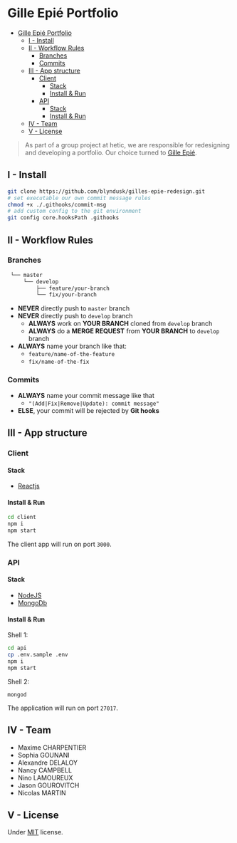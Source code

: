 # Gille Epié Portfolio

- [Gille Epié Portfolio](#gille-epi%c3%a9-portfolio)
  - [I - Install](#i---install)
  - [II - Workflow Rules](#ii---workflow-rules)
    - [Branches](#branches)
    - [Commits](#commits)
  - [III - App structure](#iii---app-structure)
    - [Client](#client)
      - [Stack](#stack)
      - [Install & Run](#install--run)
    - [API](#api)
      - [Stack](#stack-1)
      - [Install & Run](#install--run-1)
  - [IV - Team](#iv---team)
  - [V - License](#v---license)

> As part of a group project at hetic, we are responsible for redesigning and developing a portfolio. Our choice turned to [Gille Epié](http://www.gillesepie.com/).

## I - Install

```bash
git clone https://github.com/blyndusk/gilles-epie-redesign.git
# set executable our own commit message rules
chmod +x ./.githooks/commit-msg
# add custom config to the git environment
git config core.hooksPath .githooks

```

## II - Workflow Rules

### Branches

```bash
 └── master
     └── develop
         ├── feature/your-branch
         └── fix/your-branch
```

- **NEVER** directly push to `master` branch
- **NEVER** directly push to `develop` branch
  - **ALWAYS** work on **YOUR BRANCH** cloned from `develop` branch
  - **ALWAYS** do a **MERGE REQUEST** from **YOUR BRANCH** to `develop` branch
- **ALWAYS** name your branch like that:
  - `feature/name-of-the-feature`
  - `fix/name-of-the-fix`

### Commits

- **ALWAYS** name your commit message like that
  - `"(Add|Fix|Remove|Update): commit message"`
- **ELSE**, your commit will be rejected by **Git hooks**

## III - App structure

### Client

#### Stack

- [Reactjs](https://reactjs.org/)

#### Install & Run

```bash
cd client
npm i
npm start
```

The client app will run on port `3000`.

### API

#### Stack

- [NodeJS](https://nodejs.org/)
- [MongoDb](https://www.mongodb.com/)

#### Install & Run

Shell 1:

```bash
cd api
cp .env.sample .env
npm i 
npm start
```
Shell 2:

```
mongod
```

The application will run on port `27017`.

## IV - Team

- Maxime CHARPENTIER
- Sophia GOUNANI
- Alexandre DELALOY
- Nancy CAMPBELL
- Nino LAMOUREUX
- Jason GOUROVITCH
- Nicolas MARTIN

## V - License

Under [MIT](./LICENSE) license.